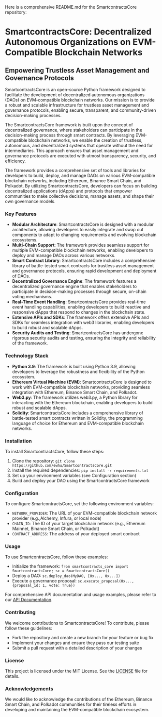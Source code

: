 Here is a comprehensive README.md for the SmartcontractsCore repository:

# SmartcontractsCore: Decentralized Autonomous Organizations on EVM-Compatible Blockchain Networks
## Empowering Trustless Asset Management and Governance Protocols

SmartcontractsCore is an open-source Python framework designed to facilitate the development of decentralized autonomous organizations (DAOs) on EVM-compatible blockchain networks. Our mission is to provide a robust and scalable infrastructure for trustless asset management and governance protocols, enabling secure, transparent, and community-driven decision-making processes.

The SmartcontractsCore framework is built upon the concept of decentralized governance, where stakeholders can participate in the decision-making process through smart contracts. By leveraging EVM-compatible blockchain networks, we enable the creation of trustless, autonomous, and decentralized systems that operate without the need for intermediaries. This approach ensures that asset management and governance protocols are executed with utmost transparency, security, and efficiency.

The framework provides a comprehensive set of tools and libraries for developers to build, deploy, and manage DAOs on various EVM-compatible blockchain networks, including Ethereum, Binance Smart Chain, and Polkadot. By utilizing SmartcontractsCore, developers can focus on building decentralized applications (dApps) and protocols that empower communities to make collective decisions, manage assets, and shape their own governance models.

### Key Features

* **Modular Architecture**: SmartcontractsCore is designed with a modular architecture, allowing developers to easily integrate and swap out components to adapt to changing requirements and evolving blockchain ecosystems.
* **Multi-Chain Support**: The framework provides seamless support for multiple EVM-compatible blockchain networks, enabling developers to deploy and manage DAOs across various networks.
* **Smart Contract Library**: SmartcontractsCore includes a comprehensive library of battle-tested smart contracts for trustless asset management and governance protocols, ensuring rapid development and deployment of DAOs.
* **Decentralized Governance Engine**: The framework features a decentralized governance engine that enables stakeholders to participate in decision-making processes through secure, on-chain voting mechanisms.
* **Real-Time Event Handling**: SmartcontractsCore provides real-time event handling capabilities, enabling developers to build reactive and responsive dApps that respond to changes in the blockchain state.
* **Extensive APIs and SDKs**: The framework offers extensive APIs and SDKs for seamless integration with web3 libraries, enabling developers to build robust and scalable dApps.
* **Security Audits and Testing**: SmartcontractsCore has undergone rigorous security audits and testing, ensuring the integrity and reliability of the framework.

### Technology Stack

* **Python 3.9**: The framework is built using Python 3.9, allowing developers to leverage the robustness and flexibility of the Python ecosystem.
* **Ethereum Virtual Machine (EVM)**: SmartcontractsCore is designed to work with EVM-compatible blockchain networks, providing seamless integration with Ethereum, Binance Smart Chain, and Polkadot.
* **Web3.py**: The framework utilizes web3.py, a Python library for interacting with the Ethereum blockchain, enabling developers to build robust and scalable dApps.
* **Solidity**: SmartcontractsCore includes a comprehensive library of battle-tested smart contracts written in Solidity, the programming language of choice for Ethereum and EVM-compatible blockchain networks.

### Installation

To install SmartcontractsCore, follow these steps:

1. Clone the repository: `git clone https://github.com/ewhu/SmartcontractsCore.git`
2. Install the required dependencies: `pip install -r requirements.txt`
3. Set up your environment variables (see Configuration section)
4. Build and deploy your DAO using the SmartcontractsCore framework

### Configuration

To configure SmartcontractsCore, set the following environment variables:

* `NETWORK_PROVIDER`: The URL of your EVM-compatible blockchain network provider (e.g.,Alchemy, Infura, or local node)
* `CHAIN_ID`: The ID of your target blockchain network (e.g., Ethereum Mainnet, Binance Smart Chain, or Polkadot)
* `CONTRACT_ADDRESS`: The address of your deployed smart contract

### Usage

To use SmartcontractsCore, follow these examples:

* Initialize the framework: `from smartcontracts_core import SmartcontractsCore; sc = SmartcontractsCore()`
* Deploy a DAO: `sc.deploy_dao(MyDAO, [0x..., 0x...])`
* Execute a governance proposal: `sc.execute_proposal(0x..., {proposal_id: 1, vote: True})`

For comprehensive API documentation and usage examples, please refer to our [API Documentation](https://github.com/ewhu/SmartcontractsCore/blob/main/API_DOCS.md).

### Contributing

We welcome contributions to SmartcontractsCore! To contribute, please follow these guidelines:

* Fork the repository and create a new branch for your feature or bug fix
* Implement your changes and ensure they pass our testing suite
* Submit a pull request with a detailed description of your changes

### License

This project is licensed under the MIT License. See the [LICENSE](https://github.com/ewhu/SmartcontractsCore/blob/main/LICENSE) file for details.

### Acknowledgements

We would like to acknowledge the contributions of the Ethereum, Binance Smart Chain, and Polkadot communities for their tireless efforts in developing and maintaining the EVM-compatible blockchain ecosystem.